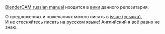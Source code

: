 [BlenderCAM russian manual](https://github.com/torvn77/BlenderCAM_Russian_Manual/wiki) нходится в [вики](https://github.com/torvn77/BlenderCAM_Russian_Manual/wiki) данного репозитария.

О предложениях и пожеланиях можно писать в [ issue (ссылка)](https://github.com/torvn77/BlenderCAM_Russian_Manual/issues/new),  
И не стесняйтесь писать на русском языке!
Английский я всё равно не знаю.
